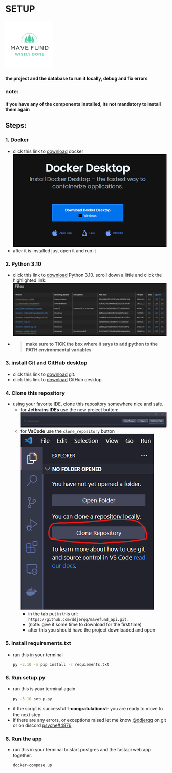 # SETUP
<img alt="logo" height="150" src="static/image/mavefund.png" width="150"/>

#### the project and the database to run it locally, debug and fix errors


### note: 
#### if you have any of the components installed, its not mandatory to install them again

## Steps:
### **1. Docker**
* click this link to [download](https://www.docker.com/products/docker-desktop/)
docker ![[docker download]](/tmp/docker_download.png)
* after it is installed just open it and run it

### **2. Python 3.10**
* click this link to [download](https://www.python.org/downloads/release/python-3109/)
Python 3.10. scroll down a little and click the highlighted link: 
![[python download]](/tmp/python_download.png)
* > **make sure to TICK the box where it says to add python to the PATH environmental variables**

### **3. install Git and GitHub desktop**
* click this link to [download](https://git-scm.com/downloads) git. 
* click this link to [download](https://desktop.github.com) GitHub desktop. 

### **4. Clone this repository**
* using your favorite IDE, clone this repository somewhere nice and safe.
  * for **Jetbrains IDEs** use the new project button: ![jb ide get from vcs](/tmp/jbide_get_from_vcs.png)
  * for **VsCode** use the `clone_repository` button ![vsc clone repo](/tmp/vsc_clone_repo.png)
    * in the tab put in this url: `https://github.com/ddjerqq/mavefund_api.git`. 
    * (note: give it some time to download for the first time)
    * after this you should have the project downloaded and open

### **5. Install requirements.txt**
* run this in your terminal
    ```bash
    py -3.10 -m pip install -r requiements.txt
    ```

### **6. Run setup.py**
* run this is your terminal again
    ```bash
    py -3.10 setup.py
    ```
* if the script is successful ✨**congratulations**✨ you are ready to move to the next step.
* if there are any errors, or exceptions raised let me know [@ddjerqq](https://github.com/ddjerqq) 
  on git or on discord [psyche#4876](https://discord.com)

### **6. Run the app**
* run this in your terminal to start postgres and the fastapi web app together.
    ```bash
    docker-compose up
    ```